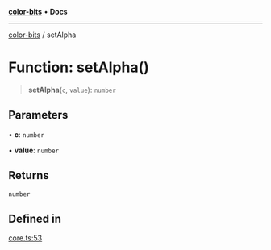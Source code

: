 [**color-bits**](../README.md) • **Docs**

***

[color-bits](../README.md) / setAlpha

# Function: setAlpha()

> **setAlpha**(`c`, `value`): `number`

## Parameters

• **c**: `number`

• **value**: `number`

## Returns

`number`

## Defined in

[core.ts:53](https://github.com/romgrk/color-bits/blob/e6e18569fa37645f22dd4f4c831dece10d0dd00b/src/core.ts#L53)
